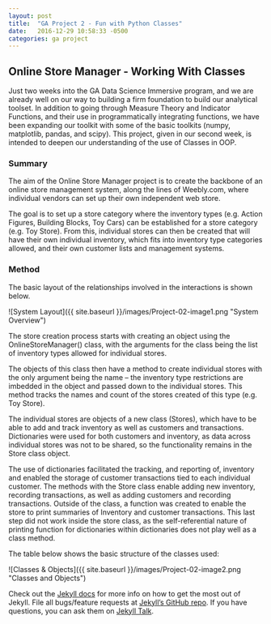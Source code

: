 ```yaml
---
layout: post
title:  "GA Project 2 - Fun with Python Classes"
date:   2016-12-29 10:58:33 -0500
categories: ga project
---
```

## Online Store Manager - Working With Classes

Just two weeks into the GA Data Science Immersive program, and we are already well on our way to building a firm foundation to build our analytical toolset. In addition to going through Measure Theory and Indicator Functions, and their use in programmatically integrating functions, we have been expanding our toolkit with some of the basic toolkits (numpy, matplotlib, pandas, and scipy). This project, given in our second week, is intended to deepen our understanding of the use of Classes in OOP.

### Summary
The aim of the Online Store Manager project is to create the backbone of an online store management system, along the lines of Weebly.com, where individual vendors can set up their own independent web store.

The goal is to set up a store category where the inventory types (e.g. Action Figures, Building Blocks, Toy Cars) can be established for a store category (e.g. Toy Store). From this, individual stores can then be created that will have their own individual inventory, which fits into inventory type categories allowed, and their own customer lists and management systems.

### Method
The basic layout of the relationships involved in the interactions is shown below.

![System Layout]({{ site.baseurl }}/images/Project-02-image1.png "System Overview")

The store creation process starts with creating an object using the OnlineStoreManager() class, with the arguments for the class being the list of inventory types allowed for individual stores.

The objects of this class then have a method to create individual stores with the only argument being the name – the inventory type restrictions are imbedded in the object and passed down to the individual stores. This method tracks the names and count of the stores created of this type (e.g. Toy Store).

The individual stores are objects of a new class (Stores), which have to be able to add and track inventory as well as customers and transactions. Dictionaries were used for both customers and inventory, as data across individual stores was not to be shared, so the functionality remains in the Store class object.

The use of dictionaries facilitated the tracking, and reporting of, inventory and enabled the storage of customer transactions tied to each individual customer. The methods with the Store class enable adding new inventory, recording transactions, as well as adding customers and recording transactions. Outside of the class, a function was created to enable the store to print summaries of Inventory and customer transactions. This last step did not work inside the store class, as the self-referential nature of printing function for dictionaries within dictionaries does not play well as a class method.

The table below shows the basic structure of the classes used:

![Classes & Objects]({{ site.baseurl }}/images/Project-02-image2.png "Classes and Objects")


Check out the [Jekyll docs][jekyll-docs] for more info on how to get the most out of Jekyll. File all bugs/feature requests at [Jekyll’s GitHub repo][jekyll-gh]. If you have questions, you can ask them on [Jekyll Talk][jekyll-talk].

[jekyll-docs]: http://jekyllrb.com/docs/home
[jekyll-gh]:   https://github.com/jekyll/jekyll
[jekyll-talk]: https://talk.jekyllrb.com/
